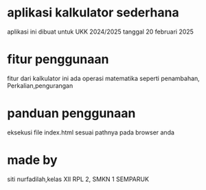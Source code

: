 # aplikasi kalkulator sederhana 
aplikasi ini dibuat untuk UKK 2024/2025 tanggal 20 februari 2025

# fitur penggunaan 
fitur dari kalkulator ini ada operasi matematika seperti penambahan, Perkalian,pengurangan

# panduan penggunaan 
eksekusi file index.html sesuai pathnya pada browser anda

# made by
siti nurfadilah,kelas XII RPL 2, SMKN 1 SEMPARUK
